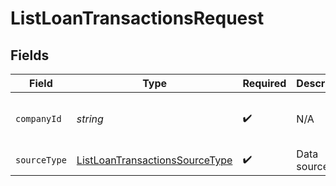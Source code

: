 # ListLoanTransactionsRequest


## Fields

| Field                                                                                       | Type                                                                                        | Required                                                                                    | Description                                                                                 | Example                                                                                     |
| ------------------------------------------------------------------------------------------- | ------------------------------------------------------------------------------------------- | ------------------------------------------------------------------------------------------- | ------------------------------------------------------------------------------------------- | ------------------------------------------------------------------------------------------- |
| `companyId`                                                                                 | *string*                                                                                    | :heavy_check_mark:                                                                          | N/A                                                                                         | 8a210b68-6988-11ed-a1eb-0242ac120002                                                        |
| `sourceType`                                                                                | [ListLoanTransactionsSourceType](../../models/operations/listloantransactionssourcetype.md) | :heavy_check_mark:                                                                          | Data source type                                                                            |                                                                                             |
